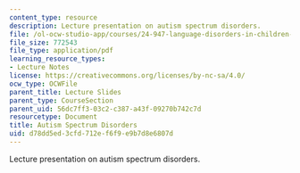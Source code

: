 ```yaml
---
content_type: resource
description: Lecture presentation on autism spectrum disorders.
file: /ol-ocw-studio-app/courses/24-947-language-disorders-in-children-spring-2013/d78dd5ed3cfd712ef6f9e9b7d8e6807d_MIT24_947S13_AutsmSptmDis.pdf
file_size: 772543
file_type: application/pdf
learning_resource_types:
- Lecture Notes
license: https://creativecommons.org/licenses/by-nc-sa/4.0/
ocw_type: OCWFile
parent_title: Lecture Slides
parent_type: CourseSection
parent_uid: 56dc7ff3-03c2-c387-a43f-09270b742c7d
resourcetype: Document
title: Autism Spectrum Disorders
uid: d78dd5ed-3cfd-712e-f6f9-e9b7d8e6807d
---
```

Lecture presentation on autism spectrum disorders.